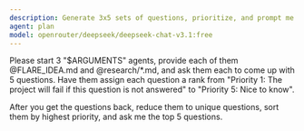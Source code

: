 ```yaml
---
description: Generate 3x5 sets of questions, prioritize, and prompt me
agent: plan
model: openrouter/deepseek/deepseek-chat-v3.1:free
---
```


Please start 3 "$ARGUMENTS" agents, provide each of them @FLARE_IDEA.md and @research/\*.md, and ask them each to come up with 5 questions. Have them assign each question a rank from "Priority 1: The project will fail if this question is not answered" to "Priority 5: Nice to know".

After you get the questions back, reduce them to unique questions, sort them by highest priority, and ask me the top 5 questions.
